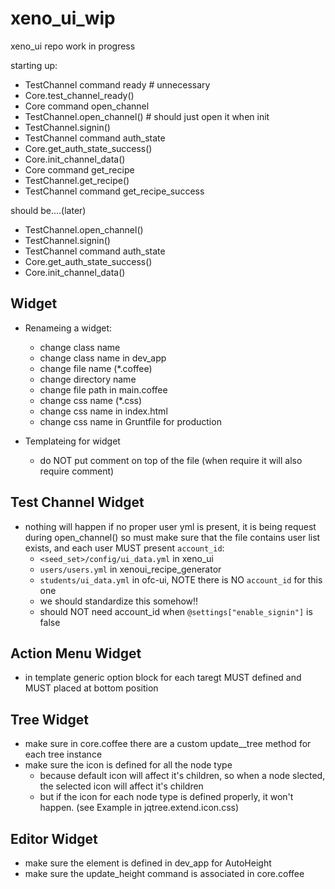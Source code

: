 xeno_ui_wip
===========

xeno_ui repo work in progress

starting up:
* TestChannel command ready # unnecessary
* Core.test_channel_ready() 
* Core command open_channel 
* TestChannel.open_channel() # should just open it when init
* TestChannel.signin()
* TestChannel command auth_state
* Core.get_auth_state_success() 
* Core.init_channel_data()
* Core command get_recipe
* TestChannel.get_recipe()
* TestChannel command get_recipe_success

should be....(later)
* TestChannel.open_channel()
* TestChannel.signin()
* TestChannel command auth_state
* Core.get_auth_state_success() 
* Core.init_channel_data()


## Widget

* Renameing a widget:
  * change class name
  * change class name in dev_app
  * change file name (*.coffee)
  * change directory name
  * change file path in main.coffee
  * change css name (*.css)
  * change css name in index.html
  * change css name in Gruntfile for production

* Templateing for widget
  * do NOT put comment on top of the file (when require it will also require comment)

## Test Channel Widget
* nothing will happen if no proper user yml is present, it is being request during open_channel()
  so must make sure that the file contains user list exists, and each user MUST present `account_id`:
  * `<seed_set>/config/ui_data.yml` in xeno_ui
  * `users/users.yml` in xenoui_recipe_generator
  * `students/ui_data.yml` in ofc-ui, NOTE there is NO `account_id` for this one
  * we should standardize this somehow!!
  * should NOT need account_id when `@settings["enable_signin"]` is false
  
## Action Menu Widget
 * in template generic option block for each taregt MUST defined and MUST placed at bottom position

## Tree Widget
* make sure in core.coffee there are a custom update_<xxx>_tree method for each tree instance
* make sure the icon is defined for all the node type 
  * because default icon will affect it's children, so when a node slected, the selected icon will affect it's children
  * but if the icon for each node type is defined properly, it won't happen. (see Example in jqtree.extend.icon.css)

## Editor Widget
* make sure the element is defined in dev_app for AutoHeight
* make sure the update_height command is associated in core.coffee


